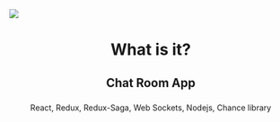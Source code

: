 <img src="https://github.com/YKalashnikov/Chat-App/blob/master/Desktop/chat-app/chat room.gif"/>

<h1 align="center">What is it?</h1>

<h2 align="center"> Chat Room App</h2>
<h5 align="center"> </h5>

<p align="center">React, Redux, Redux-Saga, Web Sockets, Nodejs, Chance library</p> 
